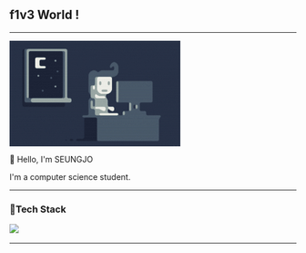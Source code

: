## f1v3 World !

---

<img alt="Night Coding" src="https://raw.githubusercontent.com/AVS1508/AVS1508/master/assets/Night-Coding.gif" align="center"/>



👋 Hello, I'm SEUNGJO

I'm a computer science student.

---

### 🎈Tech Stack

<img src="https://img.shields.io/badge/AWS-232F3E?style=for-the-badge&logo=amazon%20aws&logoColor=black"/>

---
